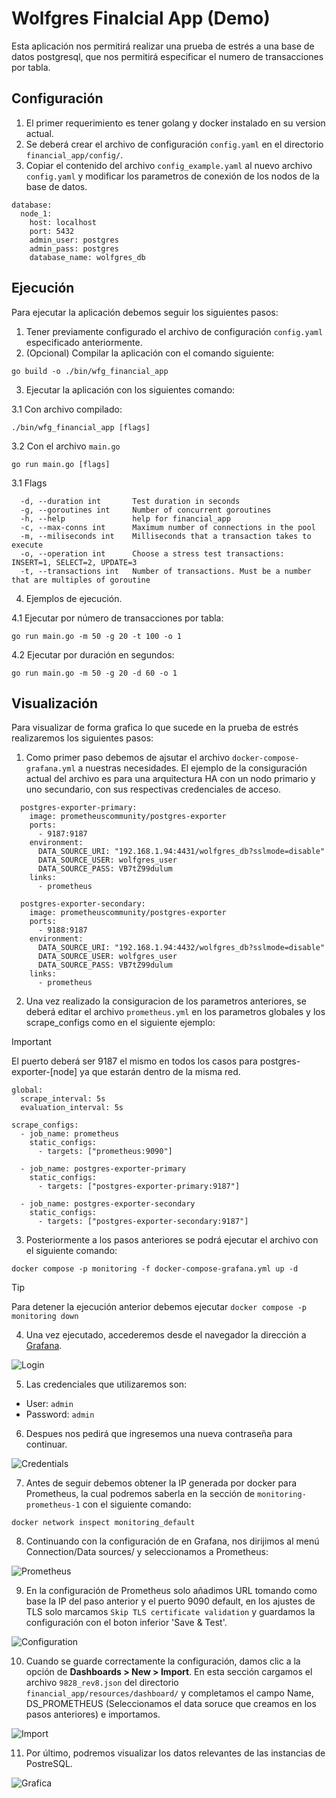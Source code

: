 # Wolfgres Finalcial App (Demo)

Esta aplicación nos permitirá realizar una prueba de estrés a una base de datos postgresql, que nos permitirá especificar el numero de transacciones por tabla.

## Configuración

1. El primer requerimiento es tener golang y docker instalado en su version actual.
2. Se deberá crear el archivo de configuración `config.yaml` en el directorio `financial_app/config/`.
3. Copiar el contenido del archivo `config_example.yaml` al nuevo archivo `config.yaml` y modificar los parametros de conexión de los nodos de la base de datos.

```
database:
  node_1:
    host: localhost
    port: 5432
    admin_user: postgres
    admin_pass: postgres
    database_name: wolfgres_db
```

## Ejecución

Para ejecutar la aplicación debemos seguir los siguientes pasos:

1. Tener previamente configurado el archivo de configuración `config.yaml` especificado anteriormente.
2. (Opcional) Compilar la aplicación con el comando siguiente:

```
go build -o ./bin/wfg_financial_app
```

3. Ejecutar la aplicación con los siguientes comando:

3.1 Con archivo compilado:

```
./bin/wfg_financial_app [flags]
```

3.2 Con el archivo `main.go`

```
go run main.go [flags]
```

3.1 Flags

```
  -d, --duration int       Test duration in seconds
  -g, --goroutines int     Number of concurrent goroutines
  -h, --help               help for financial_app
  -c, --max-conns int      Maximum number of connections in the pool
  -m, --miliseconds int    Milliseconds that a transaction takes to execute
  -o, --operation int      Choose a stress test transactions: INSERT=1, SELECT=2, UPDATE=3
  -t, --transactions int   Number of transactions. Must be a number that are multiples of goroutine
```

4. Ejemplos de ejecución.

4.1 Ejecutar por número de transacciones por tabla:

```
go run main.go -m 50 -g 20 -t 100 -o 1
```

4.2 Ejecutar por duración en segundos:

```
go run main.go -m 50 -g 20 -d 60 -o 1
```

## Visualización

Para visualizar de forma grafica lo que sucede en la prueba de estrés realizaremos los siguientes pasos:

1. Como primer paso debemos de ajsutar el archivo `docker-compose-grafana.yml` a nuestras necesidades. El ejemplo de la
consiguración actual del archivo es para una arquitectura HA con un nodo primario y uno secundario, con sus 
respectivas credenciales de acceso.

```
  postgres-exporter-primary:
    image: prometheuscommunity/postgres-exporter
    ports:
      - 9187:9187
    environment:
      DATA_SOURCE_URI: "192.168.1.94:4431/wolfgres_db?sslmode=disable"
      DATA_SOURCE_USER: wolfgres_user
      DATA_SOURCE_PASS: VB7tZ99dulum
    links:
      - prometheus

  postgres-exporter-secondary:
    image: prometheuscommunity/postgres-exporter
    ports:
      - 9188:9187
    environment:
      DATA_SOURCE_URI: "192.168.1.94:4432/wolfgres_db?sslmode=disable"
      DATA_SOURCE_USER: wolfgres_user
      DATA_SOURCE_PASS: VB7tZ99dulum
    links:
      - prometheus
```

2. Una vez realizado la consiguracion de los parametros anteriores, se deberá editar el archivo `prometheus.yml` en
los parametros globales y los scrape_configs como en el siguiente ejemplo:

> [!IMPORTANT]
> El puerto deberá ser 9187 el mismo en todos los casos para postgres-exporter-[node] ya que estarán dentro de la misma red.

```
global:
  scrape_interval: 5s
  evaluation_interval: 5s

scrape_configs:
  - job_name: prometheus
    static_configs:
      - targets: ["prometheus:9090"]

  - job_name: postgres-exporter-primary
    static_configs:
      - targets: ["postgres-exporter-primary:9187"]

  - job_name: postgres-exporter-secondary
    static_configs:
      - targets: ["postgres-exporter-secondary:9187"]
```

3. Posteriormente a los pasos anteriores se podrá ejecutar el archivo con el siguiente comando:

```
docker compose -p monitoring -f docker-compose-grafana.yml up -d
```

> [!TIP]
> Para detener la ejecución anterior debemos ejecutar `docker compose -p monitoring down`

4. Una vez ejecutado, accederemos desde el navegador la dirección a [Grafana](http://localhost:3030/).

![Login](resources/img/Screenshot_20250124_202855.png)

5. Las credenciales que utilizaremos son:

- User:     `admin`
- Password: `admin`

6. Despues nos pedirá que ingresemos una nueva contraseña para continuar.

![Credentials](resources/img/Screenshot_20250124_203104.png)

7. Antes de seguir debemos obtener la IP generada por docker para Prometheus, la cual podremos saberla en 
la sección de `monitoring-prometheus-1` con el siguiente comando:

```
docker network inspect monitoring_default
```

8. Continuando con la configuración de en Grafana, nos dirijimos al menú Connection/Data sources/ y seleccionamos
a Prometheus:

![Prometheus](resources/img/Screenshot_20250124_203947.png)

9. En la configuración de Prometheus solo añadimos URL tomando como base la IP del paso anterior y el puerto 9090 default,
en los ajustes de TLS solo marcamos `Skip TLS certificate validation` y guardamos la configuración con el boton inferior 'Save & Test'.

![Configuration](resources/img/Screenshot_20250124_204117.png)

10. Cuando se guarde correctamente la configuración, damos clic a la opción de **Dashboards > New > Import**. En esta sección cargamos
el archivo `9828_rev8.json` del directorio `financial_app/resources/dashboard/` y completamos el campo Name, DS_PROMETHEUS (Seleccionamos el data soruce que creamos en los pasos anteriores) e importamos.

![Import](resources/img/Screenshot_20250124_205323.png)

11. Por último, podremos visualizar los datos relevantes de las instancias de PostreSQL.

![Grafica](resources/img/Screenshot_20250124_205622.png)


